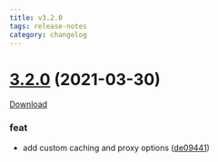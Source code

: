 ```yaml
---
title: v3.2.0
tags: release-notes
category: changelog
---
```

# [3.2.0](https://github.com/Samarium150/mirai-console-lolicon/compare/3.1.0...3.2.0) (2021-03-30)

[Download](/mirai-console-lolicon/assets/jars/mirai-console-lolicon-3.2.0.mirai.jar)
<!--more-->

### feat

* add custom caching and proxy options ([de09441](https://github.com/Samarium150/mirai-console-lolicon/commit/de09441ba3b8633c2b155ee166ef592806f97085))
